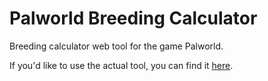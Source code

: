 # Palworld Breeding Calculator

Breeding calculator web tool for the game Palworld.

If you'd like to use the actual tool, you can find it [here](https://eldritchtools.github.io/palworld-breeding-calculator/).
